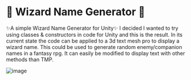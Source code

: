 # 🔮 Wizard Name Generator 🧙
✨A simple Wizard Name Generator for Unity✨
I decided I wanted to try using classes & constructors in code for Unity and this is the result. 
In its current state the code can be applied to a 3d text mesh pro to display a wizard name. 
This could be used to generate random enemy/companion names in a fantasy rpg. It can easily be 
modified to display text with other methods than TMP. 

![image](https://github.com/forritanlegur/Wizard/assets/102765644/f23b52f0-7c65-434f-86e6-195f085157f9)
